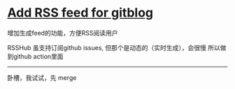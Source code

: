 # [Add RSS feed for gitblog](https://github.com/yihong0618/gitblog/pull/224)

增加生成feed的功能，方便RSS阅读用户

RSSHub 虽支持订阅github issues, 但那个是动态的（实时生成），会很慢
所以做到github action里面

---

卧槽，我试试，先 merge